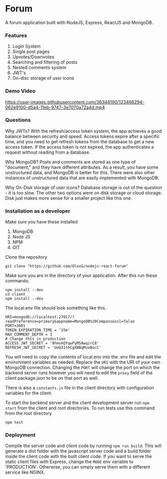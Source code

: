 
# Forum

A forum application built with NodeJS, Express, ReactJS and MongoDB.

### Features

1. Login System
2. Single post pages
3. Upvotes/Downvotes
4. Searching and filtering of posts
5. Nested comments system
6. JWT's
7. On-disc storage of user icons

### Demo Video

https://user-images.githubusercontent.com/36348190/123466294-062e9100-d5a4-11eb-9747-3e7070a72a4d.mp4

### Questions

Why JWTs?
With the refresh/access token system, the app achieves a good balance between security and speed.
Access tokens expire after a specific time, and you need to get refresh tokens from the database to get a new access token. If the access token is not expired, the app authenticates a request
without reading from a database. 

Why MongoDB?
Posts and comments are stored as one type of "document," and they have different attributes. As a result, you have some unstructured data, and MongoDB is better for this. 
There were also other instances of unstructured data that are easily implemented with MongoDB.

Why On-Disk storage of user icons?
Database storage is out of the question - it is too slow. The other two options were on disk storage or cloud storage.
Disk just makes more sense for a smaller project like this one. 

### Installation as a developer

Make sure you have these installed

1. MongoDB
2. Node JS
3. NPM
4. GIT

Clone the repository

```
git clone "https://github.com/OlexG/nodejs-react-forum"
```

Make sure you are in the directory of your application.
After this run these commands:

```
npm install --dev
cd client
npm install --dev
```

The local.env file should look something like this. 

```
URI=mongodb://localhost:27017/?readPreference=primary&appname=MongoDB%20Compass&ssl=false
PORT=3001
TOKEN_EXPIRATION_TIME = '15m'
MAX_COMMENT_DEPTH = 3
# Change this in production
ACCESS_JWT_SECRET = '9hmvkQYqwPyM5AwqirC8'
REFRESH_JWT_SECRET = 'UeQ31thCgXWBqMvoBocC'
```

You will need to copy the contents of local.env into the .env file and edit the environment variables as needed. Replace the `URI` with the URI of your own MongoDB connection. Changing the `PORT` will change the port on which the backend server runs however you will need to edit the `proxy` field of the client package.json to be on that port as well.

There is also a `constants.js` file in the client directory with configuration variables for the client.

To start the backend server and the client development server run `npm start` from the client and root directories.
To run tests use this command from the root directory

```
npm test
```

### Deployment

Compile the server code and client code by running ```npm run build```.
This will generate a dist folder with the javascript server code and a build folder inside the client code with the built
client code. If you want to serve the static client files with Express, change the ```MODE``` env variable to 'PRODUCTION'.
Otherwise, you can simply serve them with a different service like NGINX. 


